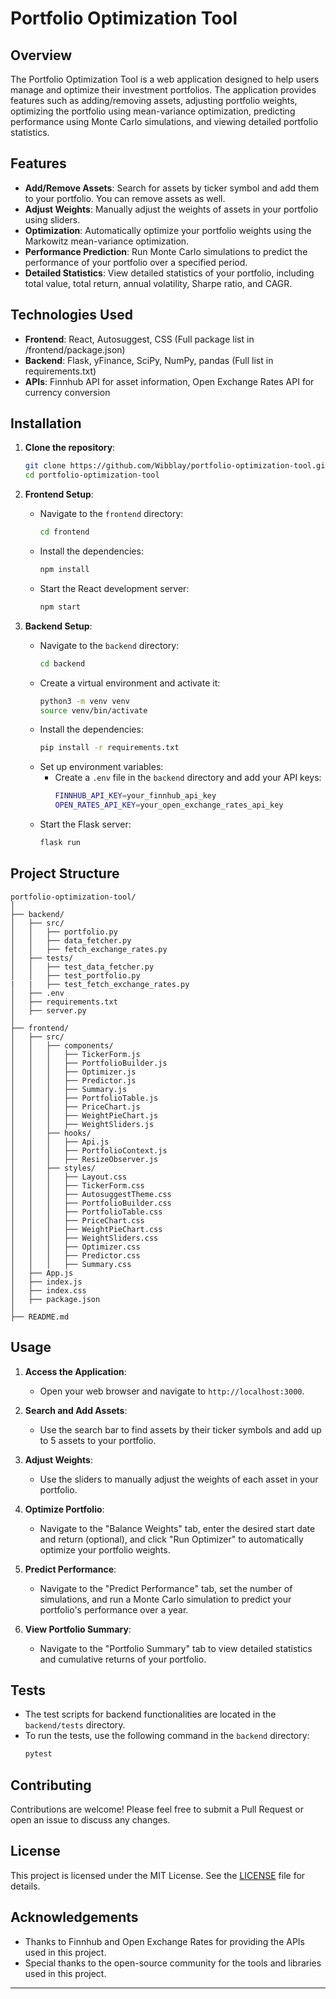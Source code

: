 # Portfolio Optimization Tool

## Overview

The Portfolio Optimization Tool is a web application designed to help users manage and optimize their investment portfolios. The application provides features such as adding/removing assets, adjusting portfolio weights, optimizing the portfolio using mean-variance optimization, predicting performance using Monte Carlo simulations, and viewing detailed portfolio statistics.

## Features

- **Add/Remove Assets**: Search for assets by ticker symbol and add them to your portfolio. You can remove assets as well.
- **Adjust Weights**: Manually adjust the weights of assets in your portfolio using sliders.
- **Optimization**: Automatically optimize your portfolio weights using the Markowitz mean-variance optimization.
- **Performance Prediction**: Run Monte Carlo simulations to predict the performance of your portfolio over a specified period.
- **Detailed Statistics**: View detailed statistics of your portfolio, including total value, total return, annual volatility, Sharpe ratio, and CAGR.

## Technologies Used 

- **Frontend**: React, Autosuggest, CSS (Full package list in /frontend/package.json)
- **Backend**: Flask, yFinance, SciPy, NumPy, pandas (Full list in requirements.txt)
- **APIs**: Finnhub API for asset information, Open Exchange Rates API for currency conversion

## Installation

1. **Clone the repository**:
   ```sh
   git clone https://github.com/Wibblay/portfolio-optimization-tool.git
   cd portfolio-optimization-tool
   ```

2. **Frontend Setup**:
   - Navigate to the `frontend` directory:
     ```sh
     cd frontend
     ```
   - Install the dependencies:
     ```sh
     npm install
     ```
   - Start the React development server:
     ```sh
     npm start
     ```

3. **Backend Setup**:
   - Navigate to the `backend` directory:
     ```sh
     cd backend
     ```
   - Create a virtual environment and activate it:
     ```sh
     python3 -m venv venv
     source venv/bin/activate
     ```
   - Install the dependencies:
     ```sh
     pip install -r requirements.txt
     ```
   - Set up environment variables:
     - Create a `.env` file in the `backend` directory and add your API keys:
       ```sh
       FINNHUB_API_KEY=your_finnhub_api_key
       OPEN_RATES_API_KEY=your_open_exchange_rates_api_key
       ```
   - Start the Flask server:
     ```sh
     flask run
     ```

## Project Structure

```
portfolio-optimization-tool/
│
├── backend/
│   ├── src/
│   │   ├── portfolio.py
│   │   ├── data_fetcher.py
│   │   ├── fetch_exchange_rates.py
│   ├── tests/
│   │   ├── test_data_fetcher.py
│   │   ├── test_portfolio.py
|   |   ├── test_fetch_exchange_rates.py
│   ├── .env
│   ├── requirements.txt
│   ├── server.py
│
├── frontend/
│   ├── src/
│   │   ├── components/
│   │   │   ├── TickerForm.js
│   │   │   ├── PortfolioBuilder.js
│   │   │   ├── Optimizer.js
│   │   │   ├── Predictor.js
│   │   │   ├── Summary.js
│   │   │   ├── PortfolioTable.js
│   │   │   ├── PriceChart.js
│   │   │   ├── WeightPieChart.js
│   │   │   ├── WeightSliders.js
│   │   ├── hooks/
│   │   │   ├── Api.js
│   │   │   ├── PortfolioContext.js
│   │   │   ├── ResizeObserver.js
│   │   ├── styles/
│   │   │   ├── Layout.css
│   │   │   ├── TickerForm.css
│   │   │   ├── AutosuggestTheme.css
│   │   │   ├── PortfolioBuilder.css
│   │   │   ├── PortfolioTable.css
│   │   │   ├── PriceChart.css
│   │   │   ├── WeightPieChart.css
│   │   │   ├── WeightSliders.css
│   │   │   ├── Optimizer.css
│   │   │   ├── Predictor.css
│   │   │   ├── Summary.css
│   ├── App.js
│   ├── index.js
│   ├── index.css
│   ├── package.json
│
├── README.md
```

## Usage

1. **Access the Application**:
   - Open your web browser and navigate to `http://localhost:3000`.

2. **Search and Add Assets**:
   - Use the search bar to find assets by their ticker symbols and add up to 5 assets to your portfolio.

3. **Adjust Weights**:
   - Use the sliders to manually adjust the weights of each asset in your portfolio.

4. **Optimize Portfolio**:
   - Navigate to the "Balance Weights" tab, enter the desired start date and return (optional), and click "Run Optimizer" to automatically optimize your portfolio weights.

5. **Predict Performance**:
   - Navigate to the "Predict Performance" tab, set the number of simulations, and run a Monte Carlo simulation to predict your portfolio's performance over a year.

6. **View Portfolio Summary**:
   - Navigate to the "Portfolio Summary" tab to view detailed statistics and cumulative returns of your portfolio.

## Tests

- The test scripts for backend functionalities are located in the `backend/tests` directory.
- To run the tests, use the following command in the `backend` directory:
  ```sh
  pytest
  ```

## Contributing

Contributions are welcome! Please feel free to submit a Pull Request or open an issue to discuss any changes.

## License

This project is licensed under the MIT License. See the [LICENSE](LICENSE) file for details.

## Acknowledgements

- Thanks to Finnhub and Open Exchange Rates for providing the APIs used in this project.
- Special thanks to the open-source community for the tools and libraries used in this project.

---
